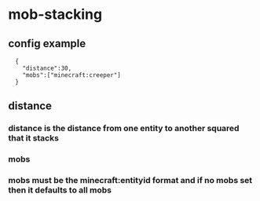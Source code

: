 # mob-stacking

## config example

```
  {
    "distance":30,
    "mobs":["minecraft:creeper"]
  }
```

## distance

### distance is the distance from one entity to another squared that it stacks

### mobs

### mobs must be the minecraft:entityid format and if no mobs set then it defaults to all mobs
